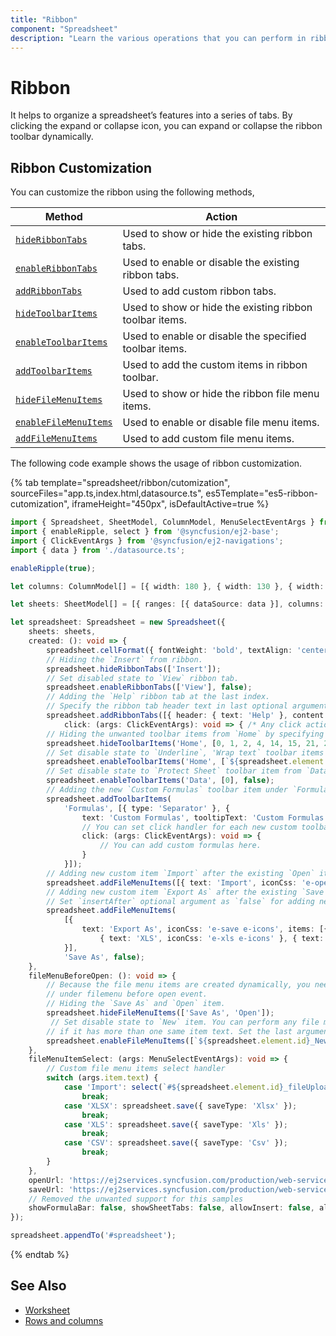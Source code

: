 ```yaml
---
title: "Ribbon"
component: "Spreadsheet"
description: "Learn the various operations that you can perform in ribbon of the Essential JS 2 Spreadsheet."
---
```


# Ribbon

It helps to organize a spreadsheet’s features into a series of tabs. By clicking the expand or collapse icon, you can expand or collapse the ribbon toolbar dynamically.

## Ribbon Customization

You can customize the ribbon using the following methods,

| Method | Action |
|-------|---------|
| [`hideRibbonTabs`](../api/spreadsheet/#hideribbontabs) | Used to show or hide the existing ribbon tabs. |
| [`enableRibbonTabs`](../api/spreadsheet/#enableribbontabs) | Used to enable or disable the existing ribbon tabs. |
| [`addRibbonTabs`](../api/spreadsheet/#addribbontabs) | Used to add custom ribbon tabs. |
| [`hideToolbarItems`](../api/spreadsheet/#hidetoolbaritems) | Used to show or hide the existing ribbon toolbar items. |
| [`enableToolbarItems`](../api/spreadsheet/#enabletoolbaritems) | Used to enable or disable the specified toolbar items. |
| [`addToolbarItems`](../api/spreadsheet/#addtoolbaritems) | Used to add the custom items in ribbon toolbar. |
| [`hideFileMenuItems`](../api/spreadsheet/#hidefilemenuitems) | Used to show or hide the ribbon file menu items. |
| [`enableFileMenuItems`](../api/spreadsheet/#enablefilemenuitems) | Used to enable or disable file menu items. |
| [`addFileMenuItems`](../api/spreadsheet/#addfilemenuitems) | Used to add custom file menu items. |

The following code example shows the usage of ribbon customization.

{% tab template="spreadsheet/ribbon/cutomization", sourceFiles="app.ts,index.html,datasource.ts", es5Template="es5-ribbon-cutomization", iframeHeight="450px", isDefaultActive=true %}

```typescript
import { Spreadsheet, SheetModel, ColumnModel, MenuSelectEventArgs } from '@syncfusion/ej2-spreadsheet';
import { enableRipple, select } from '@syncfusion/ej2-base';
import { ClickEventArgs } from '@syncfusion/ej2-navigations';
import { data } from './datasource.ts';

enableRipple(true);

let columns: ColumnModel[] = [{ width: 180 }, { width: 130 }, { width: 130 }, { width: 180 }, { width: 130 }, { width: 120 }];

let sheets: SheetModel[] = [{ ranges: [{ dataSource: data }], columns: columns }];

let spreadsheet: Spreadsheet = new Spreadsheet({
    sheets: sheets,
    created: (): void => {
        spreadsheet.cellFormat({ fontWeight: 'bold', textAlign: 'center' }, 'A1:F1');
        // Hiding the `Insert` from ribbon.
        spreadsheet.hideRibbonTabs(['Insert']);
        // Set disabled state to `View` ribbon tab.
        spreadsheet.enableRibbonTabs(['View'], false);
        // Adding the `Help` ribbon tab at the last index.
        // Specify the ribbon tab header text in last optional argument(`insertBefore`) for inserting new tab before any existing tab.
        spreadsheet.addRibbonTabs([{ header: { text: 'Help' }, content: [{ text: 'Feedback', tooltipText: 'Feedback',
            click: (args: ClickEventArgs): void => { /* Any click action for this toolbar item will come here. */ } }] }]);
        // Hiding the unwanted toolbar items from `Home` by specifying its index.
        spreadsheet.hideToolbarItems('Home', [0, 1, 2, 4, 14, 15, 21, 24]);
        // Set disable state to `Underline`, 'Wrap text` toolbar items from `Home` by specifying the item id.
        spreadsheet.enableToolbarItems('Home', [`${spreadsheet.element.id}_underline`, `${spreadsheet.element.id}_wrap`], false);
        // Set disable state to `Protect Sheet` toolbar item from `Data` by mentioning its index.
        spreadsheet.enableToolbarItems('Data', [0], false);
        // Adding the new `Custom Formulas` toolbar item under `Formulas` tab for adding custom formulas.
        spreadsheet.addToolbarItems(
            'Formulas', [{ type: 'Separator' }, {
                text: 'Custom Formulas', tooltipText: 'Custom Formulas',
                // You can set click handler for each new custom toolbar item
                click: (args: ClickEventArgs): void => {
                    // You can add custom formulas here.
                }
            }]);
        // Adding new custom item `Import` after the existing `Open` item. By default, new item will add after the specified item.
        spreadsheet.addFileMenuItems([{ text: 'Import', iconCss: 'e-open e-icons' }], 'Open');
        // Adding new custom item `Export As` after the existing `Save As` item.
        // Set `insertAfter` optional argument as `false` for adding new item before the specified item.
        spreadsheet.addFileMenuItems(
            [{
                text: 'Export As', iconCss: 'e-save e-icons', items: [{ text: 'XLSX', iconCss: 'e-xlsx e-icons' },
                    { text: 'XLS', iconCss: 'e-xls e-icons' }, { text: 'CSV', iconCss: 'e-csv e-icons' }]
            }],
            'Save As', false);
    },
    fileMenuBeforeOpen: (): void => {
        // Because the file menu items are created dynamically, you need to perform the hide or show and enable/disable operations
        // under filemenu before open event.
        // Hiding the `Save As` and `Open` item.
        spreadsheet.hideFileMenuItems(['Save As', 'Open']);
         // Set disable state to `New` item. You can perform any file menu items customization by specifying the item id,
        // if it has more than one same item text. Set the last argument `isUniqueId` as true for using the item id.
        spreadsheet.enableFileMenuItems([`${spreadsheet.element.id}_New`], false, true);
    },
    fileMenuItemSelect: (args: MenuSelectEventArgs): void => {
        // Custom file menu items select handler
        switch (args.item.text) {
            case 'Import': select(`#${spreadsheet.element.id}_fileUpload`, spreadsheet.element).click();
                break;
            case 'XLSX': spreadsheet.save({ saveType: 'Xlsx' });
                break;
            case 'XLS': spreadsheet.save({ saveType: 'Xls' });
                break;
            case 'CSV': spreadsheet.save({ saveType: 'Csv' });
                break;
        }
    },
    openUrl: 'https://ej2services.syncfusion.com/production/web-services/api/spreadsheet/open',
    saveUrl: 'https://ej2services.syncfusion.com/production/web-services/api/spreadsheet/save',
    // Removed the unwanted support for this samples
    showFormulaBar: false, showSheetTabs: false, allowInsert: false, allowDelete: false, allowMerge: false
});

spreadsheet.appendTo('#spreadsheet');
```

{% endtab %}

## See Also

* [Worksheet](./worksheet)
* [Rows and columns](./rows-and-columns)
